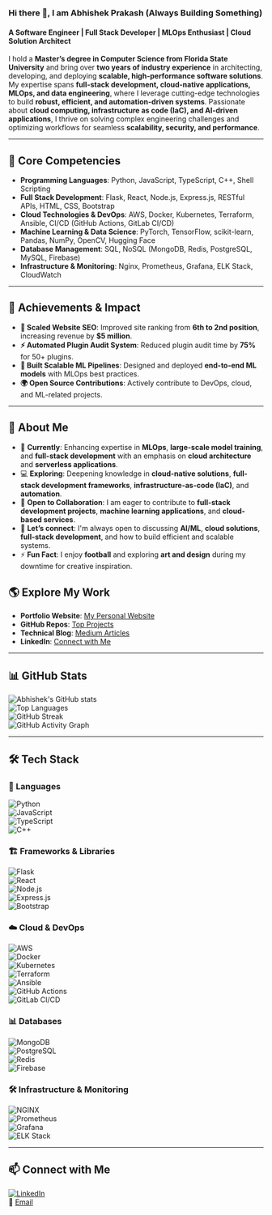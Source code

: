 ### Hi there 👋, I am Abhishek Prakash  (Always Building Something)

#### A Software Engineer | Full Stack Developer | MLOps Enthusiast | Cloud Solution Architect  

I hold a **Master’s degree in Computer Science from Florida State University** and bring over **two years of industry experience** in architecting, developing, and deploying **scalable, high-performance software solutions**. My expertise spans **full-stack development, cloud-native applications, MLOps, and data engineering**, where I leverage cutting-edge technologies to build **robust, efficient, and automation-driven systems**. Passionate about **cloud computing, infrastructure as code (IaC), and AI-driven applications**, I thrive on solving complex engineering challenges and optimizing workflows for seamless **scalability, security, and performance**.

---

## 🚀 Core Competencies  
- **Programming Languages**: Python, JavaScript, TypeScript, C++, Shell Scripting  
- **Full Stack Development**: Flask, React, Node.js, Express.js, RESTful APIs, HTML, CSS, Bootstrap  
- **Cloud Technologies & DevOps**: AWS, Docker, Kubernetes, Terraform, Ansible, CI/CD (GitHub Actions, GitLab CI/CD)  
- **Machine Learning & Data Science**: PyTorch, TensorFlow, scikit-learn, Pandas, NumPy, OpenCV, Hugging Face  
- **Database Management**: SQL, NoSQL (MongoDB, Redis, PostgreSQL, MySQL, Firebase)  
- **Infrastructure & Monitoring**: Nginx, Prometheus, Grafana, ELK Stack, CloudWatch  

---

## 🚀 Achievements & Impact  
- **🚀 Scaled Website SEO**: Improved site ranking from **6th to 2nd position**, increasing revenue by **$5 million**.  
- **⚡ Automated Plugin Audit System**: Reduced plugin audit time by **75%** for 50+ plugins.  
- **🔧 Built Scalable ML Pipelines**: Designed and deployed **end-to-end ML models** with MLOps best practices.  
- **🌍 Open Source Contributions**: Actively contribute to DevOps, cloud, and ML-related projects.  

---

## 📌 About Me  
- 🌱 **Currently**: Enhancing expertise in **MLOps**, **large-scale model training**, and **full-stack development** with an emphasis on **cloud architecture** and **serverless applications**.  
- 💻 **Exploring**: Deepening knowledge in **cloud-native solutions**, **full-stack development frameworks**, **infrastructure-as-code (IaC)**, and **automation**.  
- 👯 **Open to Collaboration**: I am eager to contribute to **full-stack development projects**, **machine learning applications**, and **cloud-based services**.  
- 💬 **Let’s connect**: I'm always open to discussing **AI/ML**, **cloud solutions**, **full-stack development**, and how to build efficient and scalable systems.  
- ⚡ **Fun Fact**: I enjoy **football** and exploring **art and design** during my downtime for creative inspiration.  

## 🌎 Explore My Work  
- **Portfolio Website**: [My Personal Website](https://meabhi.me)  
- **GitHub Repos**: [Top Projects](https://github.com/abhishekprakash256)  
- **Technical Blog**: [Medium Articles](https://medium.com/@abhishek256)  
- **LinkedIn**: [Connect with Me](https://www.linkedin.com/in/abhishek256)  

---

## 📊 GitHub Stats  
![Abhishek's GitHub stats](https://github-readme-stats.vercel.app/api?username=abhishekprakash256&show_icons=true&theme=tokyonight&count_private=true)  
![Top Languages](https://github-readme-stats.vercel.app/api/top-langs/?username=abhishekprakash256&layout=compact&theme=tokyonight)  
![GitHub Streak](https://streak-stats.demolab.com/?user=abhishekprakash256&theme=tokyonight)  
![GitHub Activity Graph](https://github-readme-activity-graph.vercel.app/graph?username=abhishekprakash256&theme=tokyonight)  

---

## 🛠️ Tech Stack  
### 🚀 Languages  
![Python](https://img.shields.io/badge/Python-3776AB?style=for-the-badge&logo=python&logoColor=white)  
![JavaScript](https://img.shields.io/badge/JavaScript-F7DF1E?style=for-the-badge&logo=javascript&logoColor=black)  
![TypeScript](https://img.shields.io/badge/TypeScript-007ACC?style=for-the-badge&logo=typescript&logoColor=white)  
![C++](https://img.shields.io/badge/C++-00599C?style=for-the-badge&logo=c%2B%2B&logoColor=white)  

### 🏗️ Frameworks & Libraries  
![Flask](https://img.shields.io/badge/Flask-000000?style=for-the-badge&logo=flask&logoColor=white)  
![React](https://img.shields.io/badge/React-61DAFB?style=for-the-badge&logo=react&logoColor=white)  
![Node.js](https://img.shields.io/badge/Node.js-43853D?style=for-the-badge&logo=node.js&logoColor=white)  
![Express.js](https://img.shields.io/badge/Express.js-000000?style=for-the-badge&logo=express&logoColor=white)  
![Bootstrap](https://img.shields.io/badge/Bootstrap-563D7C?style=for-the-badge&logo=bootstrap&logoColor=white)  

### ☁️ Cloud & DevOps  
![AWS](https://img.shields.io/badge/AWS-232F3E?style=for-the-badge&logo=amazon-aws&logoColor=white)  
![Docker](https://img.shields.io/badge/Docker-2496ED?style=for-the-badge&logo=docker&logoColor=white)  
![Kubernetes](https://img.shields.io/badge/Kubernetes-326CE5?style=for-the-badge&logo=kubernetes&logoColor=white)  
![Terraform](https://img.shields.io/badge/Terraform-623CE4?style=for-the-badge&logo=terraform&logoColor=white)  
![Ansible](https://img.shields.io/badge/Ansible-EE0000?style=for-the-badge&logo=ansible&logoColor=white)  
![GitHub Actions](https://img.shields.io/badge/GitHub_Actions-2088FF?style=for-the-badge&logo=github-actions&logoColor=white)  
![GitLab CI/CD](https://img.shields.io/badge/GitLab-CI/CD-FC6D26?style=for-the-badge&logo=gitlab&logoColor=white)  

### 📊 Databases  
![MongoDB](https://img.shields.io/badge/MongoDB-4EA94B?style=for-the-badge&logo=mongodb&logoColor=white)  
![PostgreSQL](https://img.shields.io/badge/PostgreSQL-336791?style=for-the-badge&logo=postgresql&logoColor=white)  
![Redis](https://img.shields.io/badge/Redis-DC382D?style=for-the-badge&logo=redis&logoColor=white)  
![Firebase](https://img.shields.io/badge/Firebase-FFCA28?style=for-the-badge&logo=firebase&logoColor=white)  

### 🛠️ Infrastructure & Monitoring  
![NGINX](https://img.shields.io/badge/Nginx-009639?style=for-the-badge&logo=nginx&logoColor=white)  
![Prometheus](https://img.shields.io/badge/Prometheus-E6522C?style=for-the-badge&logo=prometheus&logoColor=white)  
![Grafana](https://img.shields.io/badge/Grafana-F46800?style=for-the-badge&logo=grafana&logoColor=white)  
![ELK Stack](https://img.shields.io/badge/ELK_Stack-005571?style=for-the-badge&logo=elastic-stack&logoColor=white)  

---

## 📫 Connect with Me  
[![LinkedIn](https://img.shields.io/badge/LinkedIn-AbhishekPrakash-blue?style=for-the-badge&logo=linkedin)](https://www.linkedin.com/in/abhishek256/)  
📧 [Email](mailto:abhishekprakash47@gmail.com)  
